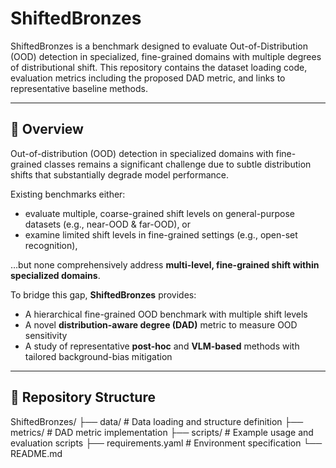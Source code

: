 # ShiftedBronzes
ShiftedBronzes is a benchmark designed to evaluate Out-of-Distribution (OOD) detection in specialized, fine-grained domains with multiple degrees of distributional shift. This repository contains the dataset loading code, evaluation metrics including the proposed DAD metric, and links to representative baseline methods.

---

## 📘 Overview

Out-of-distribution (OOD) detection in specialized domains with fine-grained classes remains a significant challenge due to subtle distribution shifts that substantially degrade model performance. 

Existing benchmarks either:
- evaluate multiple, coarse-grained shift levels on general-purpose datasets (e.g., near-OOD & far-OOD), or
- examine limited shift levels in fine-grained settings (e.g., open-set recognition),  

…but none comprehensively address **multi-level, fine-grained shift within specialized domains**.

To bridge this gap, **ShiftedBronzes** provides:
- A hierarchical fine-grained OOD benchmark with multiple shift levels
- A novel **distribution-aware degree (DAD)** metric to measure OOD sensitivity
- A study of representative **post-hoc** and **VLM-based** methods with tailored background-bias mitigation

---

## 📁 Repository Structure
ShiftedBronzes/
├── data/ # Data loading and structure definition
├── metrics/ # DAD metric implementation
├── scripts/ # Example usage and evaluation scripts
├── requirements.yaml # Environment specification
└── README.md
